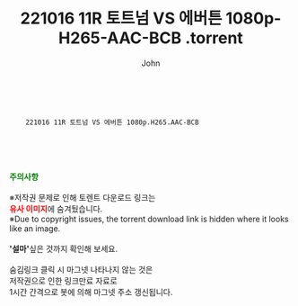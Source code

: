 ﻿---
layout: post
title:  "                   221016 11R 토트넘 VS 에버튼 1080p-H265-AAC-BCB                .torrent"
author: John
categories: [ TV ]
tags: [  ]
image:  
description: "                   221016 11R 토트넘 VS 에버튼 1080p-H265-AAC-BCB                 torrent 정보 공유"
toc: true
toc_sticky: true
---

<br>

        221016 11R 토트넘 VS 에버튼 1080p.H265.AAC-BCB    
    
<br><br><br>
<p data-ke-size="size16"><b><span style="color: green;">주의사항</span></b><br /><br />※저작권 문제로 인해 토렌트 다운로드 링크는<br /><b><span style="color: red;">유사 이미지</span></b>에 숨겨뒀습니다.<br />※Due to copyright issues, the torrent download link is hidden where it looks like an image.<br /><br /><b>'설마'</b>싶은 것까지 확인해 보세요.<br /><br />숨김링크 클릭 시 마그넷 나타나지 않는 것은<br />저작권으로 인한 링크만료 자료로<br />1시간 간격으로 봇에 의해 마그넷 주소 갱신됩니다.</p>
